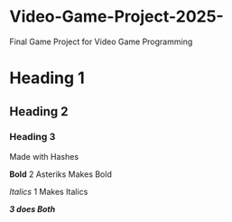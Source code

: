 # Video-Game-Project-2025-
Final Game Project for Video Game Programming 

# Heading 1
## Heading 2 
### Heading 3
Made with Hashes 

**Bold** 
2 Asteriks Makes Bold 

*Italics*
1 Makes Italics 

***3 does Both***
